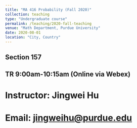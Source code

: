 ```yaml
---
title: "MA 416 Probability (Fall 2020)"
collection: teaching
type: "Undergraduate course"
permalink: /teaching/2020-fall-teaching
venue: "Math Department, Purdue University"
date: 2020-08-01
location: "City, Country"
---
```


## Section 157     
## TR 9:00am-10:15am (Online via Webex)
# Instructor: Jingwei Hu
# Email: jingweihu@purdue.edu
